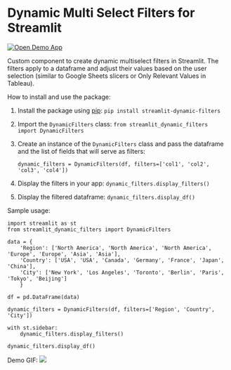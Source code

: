 # Dynamic Multi Select Filters for Streamlit
[![Open Demo App](https://static.streamlit.io/badges/streamlit_badge_black_white.svg)](https://dynamic-filters-demo.streamlit.app/)

Custom component to create dynamic multiselect filters in Streamlit. 
The filters apply to a dataframe and adjust their values based on the user selection (similar to Google Sheets slicers or Only Relevant Values in Tableau).

How to install and use the package:
1. Install the package using [pip](https://pypi.org/project/streamlit-dynamic-filters/):
    ```pip install streamlit-dynamic-filters```
2. Import the `DynamicFilters` class:
    ```from streamlit_dynamic_filters import DynamicFilters```
3. Create an instance of the `DynamicFilters` class and pass the dataframe and the list of fields that will serve as filters:

    ```dynamic_filters = DynamicFilters(df, filters=['col1', 'col2', 'col3', 'col4'])```
4. Display the filters in your app:
    ```dynamic_filters.display_filters()```
5. Display the filtered dataframe:
    ```dynamic_filters.display_df()```


Sample usage:

```
import streamlit as st
from streamlit_dynamic_filters import DynamicFilters

data = {
    'Region': ['North America', 'North America', 'North America', 'Europe', 'Europe', 'Asia', 'Asia'],
    'Country': ['USA', 'USA', 'Canada', 'Germany', 'France', 'Japan', 'China'],
    'City': ['New York', 'Los Angeles', 'Toronto', 'Berlin', 'Paris', 'Tokyo', 'Beijing']
    }

df = pd.DataFrame(data)

dynamic_filters = DynamicFilters(df, filters=['Region', 'Country', 'City'])

with st.sidebar:
    dynamic_filters.display_filters()

dynamic_filters.display_df()
```

Demo GIF:
<img src="https://i.postimg.cc/mDG8BfK4/multiselect-demo.gif"/>   
